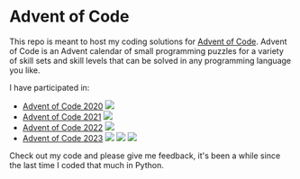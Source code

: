 # Advent of Code

This repo is meant to host my coding solutions for [Advent of Code](https://adventofcode.com/). Advent of Code is an Advent calendar of small programming puzzles for a variety of skill sets and skill levels that can be solved in any programming language you like.

I have participated in:
* [Advent of Code 2020](https://adventofcode.com/2020/) ![](https://img.shields.io/badge/Stars%202020%20⭐-50-yellow)
* [Advent of Code 2021](https://adventofcode.com/2021/) ![](https://img.shields.io/badge/Stars%202021%20⭐-50-yellow)
* [Advent of Code 2022](https://adventofcode.com/2022/) ![](https://img.shields.io/badge/Stars%202022%20⭐-50-yellow)
* [Advent of Code 2023](https://adventofcode.com/2023/) ![](https://img.shields.io/badge/Stars%202023%20⭐-38-yellow) ![](https://img.shields.io/badge/2023%20day%20📅-20-blue) ![](https://img.shields.io/badge/2023%20days%20completed-19-red)

Check out my code and please give me feedback, it's been a while since the last time I coded that much in Python.
